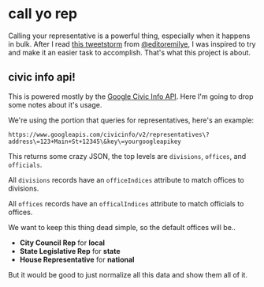 # call yo rep

Calling your representative is a powerful thing, especially when it happens in
bulk. After I read [this
tweetstorm](https://storify.com/editoremilye/i-worked-for-congress-for-six-years)
from [@editoremilye](https://twitter.com/editoremilye), I was inspired to try
and make it an easier task to accomplish. That's what this project is about.

## civic info api!

This is powered mostly by the [Google Civic Info
API](https://developers.google.com/civic-information). Here I'm going to drop
some notes about it's usage.

We're using the portion that queries for representatives, here's an example:

```
https://www.googleapis.com/civicinfo/v2/representatives\?address\=123+Main+St+12345\&key\=yourgoogleapikey
```

This returns some crazy JSON, the top levels are `divisions`, `offices`, and
`officials`.

All `divisions` records have an `officeIndices` attribute to match offices to
divisions.

All `offices` records have an `officalIndices` attribute to match officials to
offices.

We want to keep this thing dead simple, so the default offices will be..

* **City Council Rep** for **local**
* **State Legislative Rep** for **state**
* **House Representative** for **national**

But it would be good to just normalize all this data and show them all of it.
